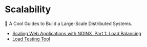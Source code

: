 # Scalability
:orange_book: A Cool Guides to Build a Large-Scale Distributed Systems.

<ul>
  <li><a href="https://www.nginx.com/blog/scaling-web-applications-nginx-part-load-balancing/">Scaling Web Applications with NGINX, Part 1: Load Balancing</li>
  <li><a href="https://docs.locust.io/en/latest/what-is-locust.html">Load Testing Tool</a></li>
</ul>
